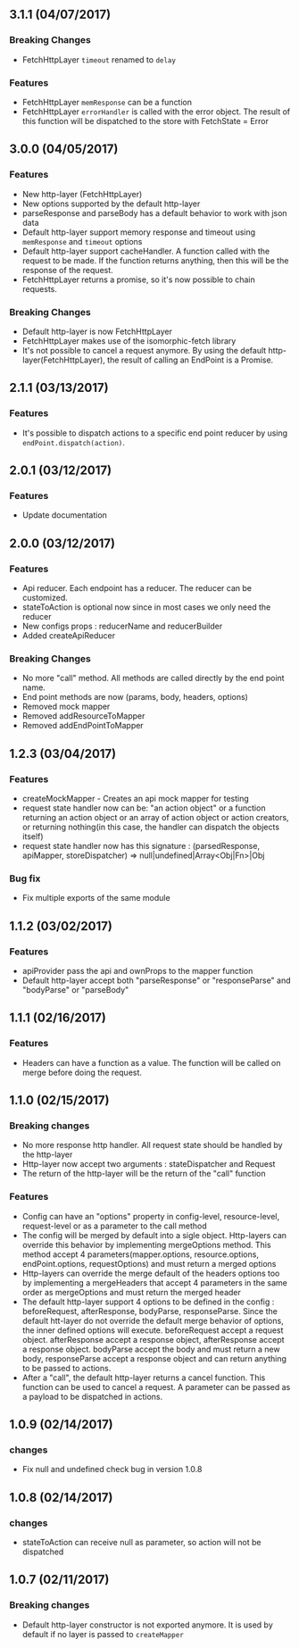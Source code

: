 ## 3.1.1 (04/07/2017)

### Breaking Changes

* FetchHttpLayer `timeout` renamed to `delay`

### Features

* FetchHttpLayer `memResponse` can be a function
* FetchHttpLayer `errorHandler` is called with the error object. The result of this function will be dispatched to the store with FetchState = Error

## 3.0.0 (04/05/2017)

### Features

* New http-layer (FetchHttpLayer)
* New options supported by the default http-layer
* parseResponse and parseBody has a default behavior to work with json data
* Default http-layer support memory response and timeout using `memResponse` and `timeout` options
* Default http-layer support cacheHandler. A function called with the request to be made. If the function returns anything, then this will be the response of the request.
* FetchHttpLayer returns a promise, so it's now possible to chain requests.

### Breaking Changes

* Default http-layer is now FetchHttpLayer
* FetchHttpLayer makes use of the isomorphic-fetch library
* It's not possible to cancel a request anymore. By using the default http-layer(FetchHttpLayer), the result of calling an EndPoint is a Promise.

## 2.1.1 (03/13/2017)

### Features

* It's possible to dispatch actions to a specific end point reducer by using `endPoint.dispatch(action)`.

## 2.0.1 (03/12/2017)

### Features

* Update documentation

## 2.0.0 (03/12/2017)

### Features

* Api reducer. Each endpoint has a reducer. The reducer can be customized.
* stateToAction is optional now since in most cases we only need the reducer
* New configs props : reducerName and reducerBuilder
* Added createApiReducer

### Breaking Changes

* No more "call" method. All methods are called directly by the end point name.
* End point methods are now (params, body, headers, options)
* Removed mock mapper
* Removed addResourceToMapper
* Removed addEndPointToMapper

## 1.2.3 (03/04/2017)

### Features

* createMockMapper - Creates an api mock mapper for testing
* request state handler now can be: "an action object" or a function returning an action object or an array of action object or action creators, or returning nothing(in this case, the handler can dispatch the objects itself)
* request state handler now has this signature : (parsedResponse, apiMapper, storeDispatcher) => null|undefined|Array<Obj|Fn>|Obj

### Bug fix

* Fix multiple exports of the same module

## 1.1.2 (03/02/2017)

### Features

* apiProvider pass the api and ownProps to the mapper function
* Default http-layer accept both "parseResponse" or "responseParse" and "bodyParse" or "parseBody"

## 1.1.1 (02/16/2017)

### Features

* Headers can have a function as a value. The function will be called on merge before doing the request.

## 1.1.0 (02/15/2017)

### Breaking changes

* No more response http handler. All request state should be handled by the http-layer
* Http-layer now accept two arguments : stateDispatcher and Request
* The return of the http-layer will be the return of the "call" function

### Features

* Config can have an "options" property in config-level, resource-level, request-level or as a parameter to the call method
* The config will be merged by default into a sigle object. Http-layers can override this behavior by implementing mergeOptions method. This method accept 4 parameters(mapper.options, resource.options, endPoint.options, requestOptions) and must return a merged options
* Http-layers can override the merge default of the headers options too by implementing a mergeHeaders that accept 4 parameters in the same order as mergeOptions and must return the merged header
* The default http-layer support 4 options to be defined in the config : beforeRequest, afterResponse, bodyParse, responseParse. Since the default htt-layer do not override the default merge behavior of options, the inner defined options will execute. beforeRequest accept a request object. afterResponse accept a response object, afterResponse accept a response object. bodyParse accept the body and must return a new body, responseParse accept a response object and can return anything to be passed to actions.
* After a "call", the default http-layer returns a cancel function. This function can be used to cancel a request. A parameter can be passed as a payload to be dispatched in actions.

## 1.0.9 (02/14/2017)

### changes

* Fix null and undefined check bug in version 1.0.8


## 1.0.8 (02/14/2017)

### changes

* stateToAction can receive null as parameter, so action will not be dispatched

## 1.0.7 (02/11/2017)

### Breaking changes

* Default http-layer constructor is not exported anymore. It is used by default if no layer is passed to ``createMapper``
